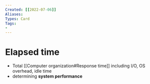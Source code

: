 ```yaml
---
Created: [[2022-07-06]]
Aliases: 
Types: Card
Tags: 
- 
---
```

# Elapsed time
- Total [[Computer organization#Response time]] including I/O, OS overhead, idle time
- determining **system performance**